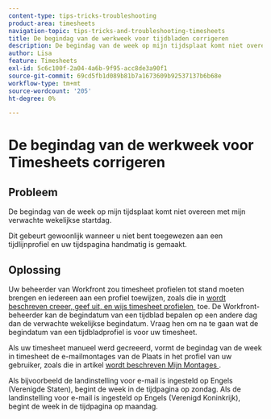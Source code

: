 ```yaml
---
content-type: tips-tricks-troubleshooting
product-area: timesheets
navigation-topic: tips-tricks-and-troubleshooting-timesheets
title: De begindag van de werkweek voor tijdbladen corrigeren
description: De begindag van de week op mijn tijdsplaat komt niet overeen met mijn verwachte wekelijkse startdag.
author: Lisa
feature: Timesheets
exl-id: 5c6c100f-2a04-4a6b-9f95-acc8de3a90f1
source-git-commit: 69cd5fb1d089b81b7a1673609b92537137b6b68e
workflow-type: tm+mt
source-wordcount: '205'
ht-degree: 0%

---
```


# De begindag van de werkweek voor Timesheets corrigeren

<!--Audited: 5/2025-->

## Probleem

De begindag van de week op mijn tijdsplaat komt niet overeen met mijn verwachte wekelijkse startdag.

Dit gebeurt gewoonlijk wanneer u niet bent toegewezen aan een tijdlijnprofiel en uw tijdspagina handmatig is gemaakt.


## Oplossing

Uw beheerder van Workfront zou timesheet profielen tot stand moeten brengen en iedereen aan een profiel toewijzen, zoals die in [&#x200B; wordt beschreven creeer, geef uit, en wijs timesheet profielen &#x200B;](/help/quicksilver/timesheets/create-and-manage-timesheets/create-timesheet-profiles.md) toe. De Workfront-beheerder kan de begindatum van een tijdblad bepalen op een andere dag dan de verwachte wekelijkse begindatum. Vraag hen om na te gaan wat de begindatum van een tijdbladprofiel is voor uw timesheet.

Als uw timesheet manueel werd gecreeerd, vormt de begindag van de week in timesheet de e-mailmontages van de Plaats in het profiel van uw gebruiker, zoals die in artikel [&#x200B; wordt beschreven Mijn Montages &#x200B;](/help/quicksilver/workfront-basics/manage-your-account-and-profile/configuring-your-user-profile/configure-my-settings.md).

Als bijvoorbeeld de landinstelling voor e-mail is ingesteld op Engels (Verenigde Staten), begint de week in de tijdpagina op zondag. Als de landinstelling voor e-mail is ingesteld op Engels (Verenigd Koninkrijk), begint de week in de tijdpagina op maandag.


<!--This is the old content for this article but I found this was not working this way at all, so I changed it to what it is today: 

## Problem

The start day of the week on my timesheet does not match the start day of the week that is configured on my timesheet profile (as described in [Create, edit, and assign timesheet profiles](../../timesheets/create-and-manage-timesheets/create-timesheet-profiles.md).).

## Solution

The start day of the week of a timesheet in Adobe Workfront uses the language and locale settings in your browser to determine the day of the week. Because of this, you need to update the language and locale settings for your browser. 

For example, with the browser language set to English and the locale set to United States, the week starts on Sunday. Alternatively, the browser language set to English and the locale set to United Kingdom, the start day is Monday.

This setting also affects the start day of the week in the pop-up calendars across the system.

The locale change does not affect the start day of the week on the Resource Grid (or resource grid view). The week always starts on Sunday.

Following are the directions for changing language and locale settings for various browsers that are supported with Workfront.

* **Chrome:** Copy and paste the following link into your Chrome browser: `chrome://settings/languages` then go to Languages.
* **Firefox:**Copy and paste the following link into your Firefox browser: `about:preferences#content` then go to Languages.
* **IE 11:** Tools -> Internet Options -> General -> Languages
* **Safari:** Unfortunately, Safari does not allow changing web browsing languages without also changing your entire operating system language. It is probably easier to simply install another browser like Chrome or Firefox.

-->


